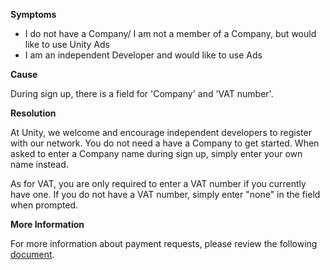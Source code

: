 

**Symptoms**


- I do not have a Company/ I am not a member of a Company, but would like to use Unity Ads
- I am an independent Developer and would like to use Ads



**Cause**



During sign up, there is a field for 'Company' and 'VAT number'.



**Resolution**



At Unity, we welcome and encourage independent developers to register with our network. You do not need a have a Company to get started. When asked to enter a Company name during sign up, simply enter your own name instead.



As for VAT, you are only required to enter a VAT number if you currently have one. If you do not have a VAT number, simply enter "none" in the field when prompted.



**More Information**



For more information about payment requests, please review the following [document](https://static.applifier.com/unityads/files/PaymentRequest-UnityAds.pdf).

